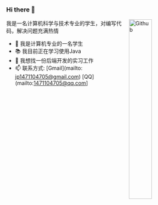 ### Hi there 👋

<img width="35%" align="right" alt="Github" src="https://user-images.githubusercontent.com/48678280/88862734-4903af80-d201-11ea-968b-9c939d88a37c.gif" />

我是一名计算机科学与技术专业的学生，对编写代码，解决问题充满热情

- 🔭 我是计算机专业的一名学生
- 📚 我目前正在学习使用Java
- 👯 我想找一份后端开发的实习工作
- 📫 联系方式: [Gmail](mailto: jp1471104705@gmail.com) [QQ](mailto:1471104705@qq.com]

